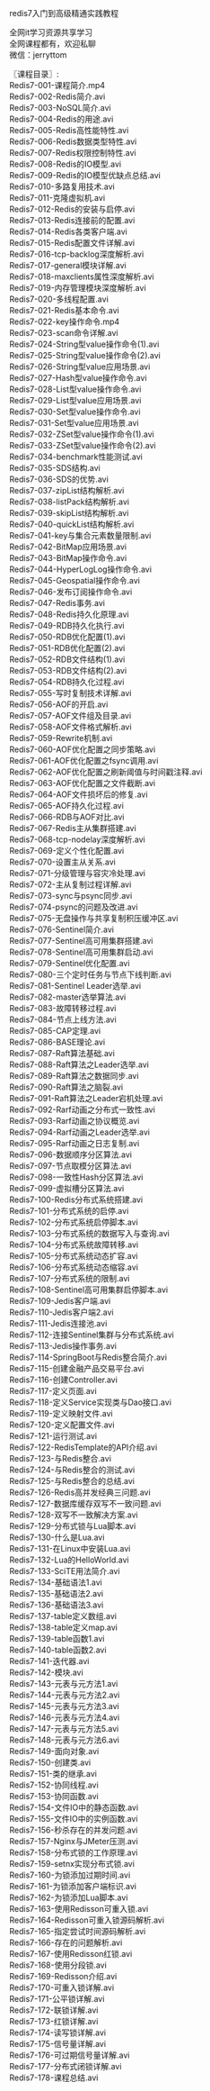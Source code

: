 redis7入门到高级精通实践教程

全网it学习资源共享学习<br>全网课程都有，欢迎私聊<br>微信：jerryttom<br>

〖课程目录〗:<br> Redis7-001-课程简介.mp4<br> Redis7-002-Redis简介.avi<br> Redis7-003-NoSQL简介.avi<br> Redis7-004-Redis的用途.avi<br> Redis7-005-Redis高性能特性.avi<br> Redis7-006-Redis数据类型特性.avi<br> Redis7-007-Redis权限控制特性.avi<br> Redis7-008-Redis的IO模型.avi<br> Redis7-009-Redis的IO模型优缺点总结.avi<br> Redis7-010-多路复用技术.avi<br> Redis7-011-克隆虚拟机.avi<br> Redis7-012-Redis的安装与启停.avi<br> Redis7-013-Redis连接前的配置.avi<br> Redis7-014-Redis各类客户端.avi<br> Redis7-015-Redis配置文件详解.avi<br> Redis7-016-tcp-backlog深度解析.avi<br> Redis7-017-general模块详解.avi<br> Redis7-018-maxclients属性深度解析.avi<br> Redis7-019-内存管理模块深度解析.avi<br> Redis7-020-多线程配置.avi<br> Redis7-021-Redis基本命令.avi<br> Redis7-022-key操作命令.mp4<br> Redis7-023-scan命令详解.avi<br> Redis7-024-String型value操作命令(1).avi<br> Redis7-025-String型value操作命令(2).avi<br> Redis7-026-String型value应用场景.avi<br> Redis7-027-Hash型value操作命令.avi<br> Redis7-028-List型value操作命令.avi<br> Redis7-029-List型value应用场景.avi<br> Redis7-030-Set型value操作命令.avi<br> Redis7-031-Set型value应用场景.avi<br> Redis7-032-ZSet型value操作命令(1).avi<br> Redis7-033-ZSet型value操作命令(2).avi<br> Redis7-034-benchmark性能测试.avi<br> Redis7-035-SDS结构.avi<br> Redis7-036-SDS的优势.avi<br> Redis7-037-zipList结构解析.avi<br> Redis7-038-listPack结构解析.avi<br> Redis7-039-skipList结构解析.avi<br> Redis7-040-quickList结构解析.avi<br> Redis7-041-key与集合元素数量限制.avi<br> Redis7-042-BitMap应用场景.avi<br> Redis7-043-BitMap操作命令.avi<br> Redis7-044-HyperLogLog操作命令.avi<br> Redis7-045-Geospatial操作命令.avi<br> Redis7-046-发布订阅操作命令.avi<br> Redis7-047-Redis事务.avi<br> Redis7-048-Redis持久化原理.avi<br> Redis7-049-RDB持久化执行.avi<br> Redis7-050-RDB优化配置(1).avi<br> Redis7-051-RDB优化配置(2).avi<br> Redis7-052-RDB文件结构(1).avi<br> Redis7-053-RDB文件结构(2).avi<br> Redis7-054-RDB持久化过程.avi<br> Redis7-055-写时复制技术详解.avi<br> Redis7-056-AOF的开启.avi<br> Redis7-057-AOF文件组及目录.avi<br> Redis7-058-AOF文件格式解析.avi<br> Redis7-059-Rewrite机制.avi<br> Redis7-060-AOF优化配置之同步策略.avi<br> Redis7-061-AOF优化配置之fsync调用.avi<br> Redis7-062-AOF优化配置之刷新阈值与时间戳注释.avi<br> Redis7-063-AOF优化配置之文件截断.avi<br> Redis7-064-AOF文件损坏后的修复.avi<br> Redis7-065-AOF持久化过程.avi<br> Redis7-066-RDB与AOF对比.avi<br> Redis7-067-Redis主从集群搭建.avi<br> Redis7-068-tcp-nodelay深度解析.avi<br> Redis7-069-定义个性化配置.avi<br> Redis7-070-设置主从关系.avi<br> Redis7-071-分级管理与容灾冷处理.avi<br> Redis7-072-主从复制过程详解.avi<br> Redis7-073-sync与psync同步.avi<br> Redis7-074-psync的问题及改进.avi<br> Redis7-075-无盘操作与共享复制积压缓冲区.avi<br> Redis7-076-Sentinel简介.avi<br> Redis7-077-Sentinel高可用集群搭建.avi<br> Redis7-078-Sentinel高可用集群启动.avi<br> Redis7-079-Sentinel优化配置.avi<br> Redis7-080-三个定时任务与节点下线判断.avi<br> Redis7-081-Sentinel Leader选举.avi<br> Redis7-082-master选举算法.avi<br> Redis7-083-故障转移过程.avi<br> Redis7-084-节点上线方法.avi<br> Redis7-085-CAP定理.avi<br> Redis7-086-BASE理论.avi<br> Redis7-087-Raft算法基础.avi<br> Redis7-088-Raft算法之Leader选举.avi<br> Redis7-089-Raft算法之数据同步.avi<br> Redis7-090-Raft算法之脑裂.avi<br> Redis7-091-Raft算法之Leader宕机处理.avi<br> Redis7-092-Rarf动画之分布式一致性.avi<br> Redis7-093-Rarf动画之协议概览.avi<br> Redis7-094-Rarf动画之Leader选举.avi<br> Redis7-095-Rarf动画之日志复制.avi<br> Redis7-096-数据顺序分区算法.avi<br> Redis7-097-节点取模分区算法.avi<br> Redis7-098-一致性Hash分区算法.avi<br> Redis7-099-虚拟槽分区算法.avi<br> Redis7-100-Redis分布式系统搭建.avi<br> Redis7-101-分布式系统的启停.avi<br> Redis7-102-分布式系统启停脚本.avi<br> Redis7-103-分布式系统的数据写入与查询.avi<br> Redis7-104-分布式系统故障转移.avi<br> Redis7-105-分布式系统动态扩容.avi<br> Redis7-106-分布式系统动态缩容.avi<br> Redis7-107-分布式系统的限制.avi<br> Redis7-108-Sentinel高可用集群启停脚本.avi<br> Redis7-109-Jedis客户端.avi<br> Redis7-110-Jedis客户端2.avi<br> Redis7-111-Jedis连接池.avi<br> Redis7-112-连接Sentinel集群与分布式系统.avi<br> Redis7-113-Jedis操作事务.avi<br> Redis7-114-SpringBoot与Redis整合简介.avi<br> Redis7-115-创建金融产品交易平台.avi<br> Redis7-116-创建Controller.avi<br> Redis7-117-定义页面.avi<br> Redis7-118-定义Service实现类与Dao接口.avi<br> Redis7-119-定义映射文件.avi<br> Redis7-120-定义配置文件.avi<br> Redis7-121-运行测试.avi<br> Redis7-122-RedisTemplate的API介绍.avi<br> Redis7-123-与Redis整合.avi<br> Redis7-124-与Redis整合的测试.avi<br> Redis7-125-与Redis整合的总结.avi<br> Redis7-126-Redis高并发经典三问题.avi<br> Redis7-127-数据库缓存双写不一致问题.avi<br> Redis7-128-双写不一致解决方案.avi<br> Redis7-129-分布式锁与Lua脚本.avi<br> Redis7-130-什么是Lua.avi<br> Redis7-131-在Linux中安装Lua.avi<br> Redis7-132-Lua的HelloWorld.avi<br> Redis7-133-SciTE用法简介.avi<br> Redis7-134-基础语法1.avi<br> Redis7-135-基础语法2.avi<br> Redis7-136-基础语法3.avi<br> Redis7-137-table定义数组.avi<br> Redis7-138-table定义map.avi<br> Redis7-139-table函数1.avi<br> Redis7-140-table函数2.avi<br> Redis7-141-迭代器.avi<br> Redis7-142-模块.avi<br> Redis7-143-元表与元方法1.avi<br> Redis7-144-元表与元方法2.avi<br> Redis7-145-元表与元方法3.avi<br> Redis7-146-元表与元方法4.avi<br> Redis7-147-元表与元方法5.avi<br> Redis7-148-元表与元方法6.avi<br> Redis7-149-面向对象.avi<br> Redis7-150-创建类.avi<br> Redis7-151-类的继承.avi<br> Redis7-152-协同线程.avi<br> Redis7-153-协同函数.avi<br> Redis7-154-文件IO中的静态函数.avi<br> Redis7-155-文件IO中的实例函数.avi<br> Redis7-156-秒杀存在的并发问题.avi<br> Redis7-157-Nginx与JMeter压测.avi<br> Redis7-158-分布式锁的工作原理.avi<br> Redis7-159-setnx实现分布式锁.avi<br> Redis7-160-为锁添加过期时间.avi<br> Redis7-161-为锁添加客户端标识.avi<br> Redis7-162-为锁添加Lua脚本.avi<br> Redis7-163-使用Redisson可重入锁.avi<br> Redis7-164-Redisson可重入锁源码解析.avi<br> Redis7-165-指定尝试时间源码解析.avi<br> Redis7-166-存在的问题解析.avi<br> Redis7-167-使用Redisson红锁.avi<br> Redis7-168-使用分段锁.avi<br> Redis7-169-Redisson介绍.avi<br> Redis7-170-可重入锁详解.avi<br> Redis7-171-公平锁详解.avi<br> Redis7-172-联锁详解.avi<br> Redis7-173-红锁详解.avi<br> Redis7-174-读写锁详解.avi<br> Redis7-175-信号量详解.avi<br> Redis7-176-可过期信号量详解.avi<br> Redis7-177-分布式闭锁详解.avi<br> Redis7-178-课程总结.avi